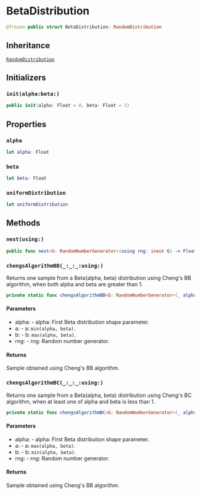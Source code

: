 # BetaDistribution

``` swift
@frozen public struct BetaDistribution: RandomDistribution
```

## Inheritance

[`RandomDistribution`](/RandomDistribution)

## Initializers

### `init(alpha:beta:)`

``` swift
public init(alpha: Float = 0, beta: Float = 1)
```

## Properties

### `alpha`

``` swift
let alpha: Float
```

### `beta`

``` swift
let beta: Float
```

### `uniformDistribution`

``` swift
let uniformDistribution
```

## Methods

### `next(using:)`

``` swift
public func next<G: RandomNumberGenerator>(using rng: inout G) -> Float
```

### `chengsAlgorithmBB(_:_:_:using:)`

Returns one sample from a Beta(alpha, beta) distribution using Cheng's BB
algorithm, when both alpha and beta are greater than 1.

``` swift
private static func chengsAlgorithmBB<G: RandomNumberGenerator>(_ alpha0: Float, _ a: Float, _ b: Float, using rng: inout G) -> Float
```

#### Parameters

  - alpha: - alpha: First Beta distribution shape parameter.
  - a: - a: `min(alpha, beta)`.
  - b: - b: `max(alpha, beta)`.
  - rng: - rng: Random number generator.

#### Returns

Sample obtained using Cheng's BB algorithm.

### `chengsAlgorithmBC(_:_:_:using:)`

Returns one sample from a Beta(alpha, beta) distribution using Cheng's BC
algorithm, when at least one of alpha and beta is less than 1.

``` swift
private static func chengsAlgorithmBC<G: RandomNumberGenerator>(_ alpha0: Float, _ a: Float, _ b: Float, using rng: inout G) -> Float
```

#### Parameters

  - alpha: - alpha: First Beta distribution shape parameter.
  - a: - a: `max(alpha, beta)`.
  - b: - b: `min(alpha, beta)`.
  - rng: - rng: Random number generator.

#### Returns

Sample obtained using Cheng's BB algorithm.
